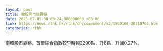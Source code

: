 ```yaml
---
layout: post
title: 韓股開市後靠穩
date: 2021-07-05 08:09:24.000000000 +08:00
link: https://news.rthk.hk/rthk/ch/component/k2/1599166-20210705.htm
categories: rthk
---
```


南韓股市靠穩。首爾綜合指數較早時報3290點，升8點，升幅0.27%。
